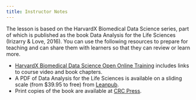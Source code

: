 ```yaml
---
title: Instructor Notes
---
```


The lesson is based on the HarvardX Biomedical Data Science series, part of which is published as the book Data Analysis for the Life Sciences (Irizarry \& Love, 2016). You can use the following resources to prepare for teaching and can share them with learners so that they can review or learn more.

- [HarvardX Biomedical Data Science Open Online Training](https://rafalab.github.io/pages/harvardx.html) includes links to course video and book chapters.
- A PDF of Data Analysis for the Life Sciences is available on a sliding scale (from $39.95 to free) from [Leanpub](https://leanpub.com/dataanalysisforthelifesciences).
- Print copies of the book are available at [CRC Press](https://www.routledge.com/Data-Analysis-for-the-Life-Sciences-with-R/Irizarry-Love/p/book/9781498775670).




